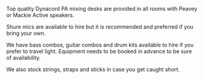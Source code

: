 Top quality Dynacord PA mixing desks are provided in all rooms with Peavey or Mackie Active speakers.

Shure mics are available to hire but it is recommended and preferred if you bring your own.

We have bass combos, guitar combos and drum kits available to hire if you prefer to travel light. Equipment needs to be booked in advance to be sure of availability.

We also stock strings, straps and sticks in case you get caught short.
